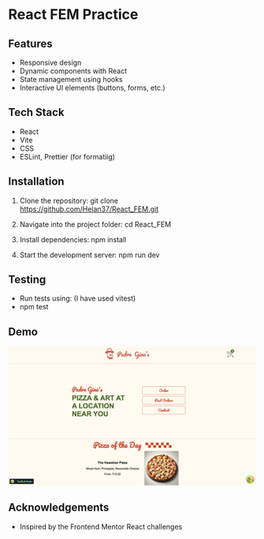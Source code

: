 # React FEM Practice

## Features

- Responsive design
- Dynamic components with React
- State management using hooks
- Interactive UI elements (buttons, forms, etc.)

## Tech Stack

- React
- Vite
- CSS 
- ESLint, Prettier (for formatiig)

## Installation

1. Clone the repository:
   git clone https://github.com/Helan37/React_FEM.git

2. Navigate into the project folder:
   cd React_FEM

3. Install dependencies:
   npm install

4. Start the development server:
   npm run dev


## Testing

- Run tests using: (I have used vitest)
- npm test

## Demo

[![Watch the demo video](PADRE-GINOS.png)](React_FEM_Demo.mov)




## Acknowledgements

- Inspired by the Frontend Mentor React challenges
